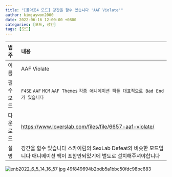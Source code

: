 ```yaml
---
title: "[폴아웃4 모드] 강간을 할수 있습니다 'AAF Violate'"
author: kimjaywon2000
date: 2022-06-16 12:00:00 +0800
categories: [모드, 성인]
tags: [모드]
---
```


| 범주             | 내용            |
|:----------------|:---------------|
| 이름             | AAF Violate  |
| 필수 모드         | `F4SE` `AAF` `MCM` `AAF Themes` `각종 애니메이션 팩들 대표적으로 Bad End가 있습니다` |
| 다운로드          | <https://www.loverslab.com/files/file/6657-aaf-violate/> |
| 설명             | 강간을 할수 있습니다 스카이림의 SexLab Defeat와 비슷한 모드입니다 애니메이션 팩이 포함안되있기에 별도로 설치해주셔야합니다  |

![enb2022_6_5_14_16_57 jpg 49f849694b2bdb5a1bbc50fdc98bc683](https://user-images.githubusercontent.com/76558033/174073391-1d2f4123-2e1d-4326-8d02-b1e943a1e2b7.jpg)

